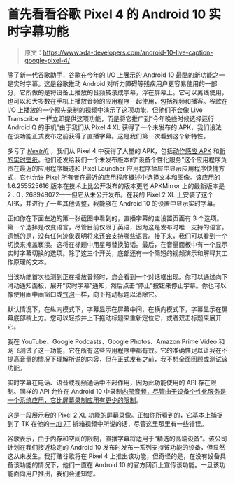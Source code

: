 # 首先看看谷歌 Pixel 4 的 Android 10 实时字幕功能

> 原文：<https://www.xda-developers.com/android-10-live-caption-google-pixel-4/>

除了新一代谷歌助手，谷歌在今年的 I/O 上展示的 Android 10 最酷的新功能之一是实时字幕。这是谷歌推动 Android 对听力障碍等残疾用户更容易使用的一部分，它所做的是将设备上播放的音频转录成字幕，浮在屏幕上。它可以离线使用，也可以和大多数在手机上播放音频的应用程序一起使用，包括视频和播客。谷歌在 I/O 上播放的一个预先录制的视频中演示了这项功能，但他们不会像 Live Transcribe 一样立即提供这项功能，而是将它推广到“今年晚些时候选择运行 Android Q 的手机”由于我们从 Pixel 4 XL 获得了一个未发布的 APK，我们设法在该功能正式发布之前获得了直播字幕。这是我们第一次看到这个新特性。

多亏了 [*Nextrift*](https://nextrift.com/) ，我们从 Pixel 4 中获得了大量的 APK，包括[动作感应 APK](https://www.xda-developers.com/google-pixel-4-motion-sense-list-countries-supported-apps/) 和[新的实时壁纸](https://www.xda-developers.com/download-google-pixel-4-live-wallpapers-port/)。他们还发给我们一个未发布版本的“设备个性化服务”这个应用程序负责在最近的应用程序概述和 Pixel Launcher 应用程序抽屉中显示应用程序快捷方式，它也允许 Pixel 所有者在最近的应用程序概述中选择文本和图像。该应用的 1.6.255525616 版本在技术上比公开发布的版本更老 APKMirror 上的最新版本是 2 . 0 . 268948072——但它从未公开发布。在我的 Pixel 2 XL 上安装了这个 APK，并进行了一些其他调整，我能够在 Android 10 的设置中显示实时字幕。

正如你在下面左边的第一张截图中看到的，直播字幕的主设置页面有 3 个选项。第一个选择是改变语言，尽管目前仅限于英语，因为这是发布时唯一支持的语言。遗憾的是，没有任何迹象表明将来还会支持哪些语言。接下来，我们可以看到一个切换来掩盖亵渎。这将在标题中用星号替换脏话。最后，在音量面板中有一个显示实时字幕切换的选项。除了这三个开关，底部还有一个简短的视频演示和解释其工作原理的文本。

当该功能首次检测到正在播放音频时，您会看到一个对话框出现。你可以通过向下滑动通知面板，展开“实时字幕”通知，然后点击“停止”按钮来停止字幕。你也可以像使用画中画窗口或[气泡](https://www.xda-developers.com/android-q-system-alert-window-deprecate-bubbles/)一样，向下拖动标题以消除它。

默认情况下，在纵向模式下，字幕显示在屏幕中间，在横向模式下，字幕显示在屏幕底部稍上方。您可以轻按并上下拖动标题来重新定位它，或者双击标题来展开它。

我在 YouTube、Google Podcasts、Google Photos、Amazon Prime Video 和网飞测试了这一功能，它在所有这些应用程序中都有效。它的准确性足以让我在不提高音量的情况下理解所说的内容，但在正式发布之前，我不想全面回顾或测试该功能。

实时字幕在电话、语音或视频通话中不起作用，因为此功能使用的 API 存在限制。同样的 API 允许在 Android 10 中录制[内部音频，尽管由于设备个性化服务是一个系统应用，它](https://www.xda-developers.com/android-10-record-internal-game-audio/)[比屏幕录制应用有更少的限制](https://www.xda-developers.com/android-q-record-audio-monitor-device-temperature/)。

这是一段展示我的 Pixel 2 XL 功能的屏幕录像。正如你所看到的，它基本上捕捉到了 TK 在他的[一加 7T](https://www.xda-developers.com/tag/oneplus7t) 拆箱视频中所说的话，尽管这里那里有一些错误。

谷歌表示，由于内存和空间的限制，直播字幕将适用于“精选的高端设备”。该公司计划在我们接近稳定的 Android 10 发布时发布一系列支持该功能的设备，但显然这从未发生。我打赌谷歌将在 Pixel 4 上推出该功能，但奇怪的是，在没有设备具备该功能的情况下，他们一直在 Android 10 的官方网页上宣传该功能。一旦该功能面向用户推出，我们会通知您。